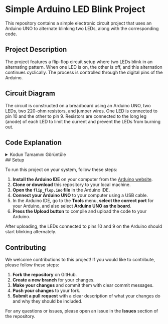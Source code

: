 # Simple Arduino LED Blink Project
This repository contains a simple electronic circuit project that uses an Arduino UNO to alternate blinking two LEDs, along with the corresponding code.

## Project Description
The project features a flip-flop circuit setup where two LEDs blink in an alternating pattern. When one LED is on, the other is off, and this alternation continues cyclically. The process is controlled through the digital pins of the Arduino.

## Circuit Diagram
The circuit is constructed on a breadboard using an Arduino UNO, two LEDs, two 220-ohm resistors, and jumper wires. One LED is connected to pin 10 and the other to pin 9. Resistors are connected to the long leg (anode) of each LED to limit the current and prevent the LEDs from burning out.

## Code Explanation
<details>
<summary>Kodun Tamamını Görüntüle</summary>
void setup() {
  pinMode(10, OUTPUT);
  pinMode(9, OUTPUT);
}

void loop() {
  digitalWrite(10, HIGH);
  digitalWrite(9, LOW);
  delay(200);
  digitalWrite(9, HIGH);
  digitalWrite(10, LOW);
  delay(200);
}
</details>
## Setup

To run this project on your system, follow these steps:

1. **Install the Arduino IDE** on your computer from the [Arduino website](https://www.arduino.cc/en/Main/Software).
2. **Clone or download** this repository to your local machine.
3. **Open the `flip_flop.ino` file** in the Arduino IDE.
4. **Connect your Arduino UNO** to your computer using a USB cable.
5. In the Arduino IDE, go to the **Tools** menu, **select the correct port** for your Arduino, and also select **Arduino UNO as the board**.
6. **Press the Upload button** to compile and upload the code to your Arduino.

After uploading, the LEDs connected to pins 10 and 9 on the Arduino should start blinking alternately.

## Contributing

We welcome contributions to this project! If you would like to contribute, please follow these steps:

1. **Fork the repository** on GitHub.
2. **Create a new branch** for your changes.
3. **Make your changes** and commit them with clear commit messages.
4. **Push your changes** to your fork.
5. **Submit a pull request** with a clear description of what your changes do and why they should be included.

For any questions or issues, please open an issue in the **Issues** section of the repository.


